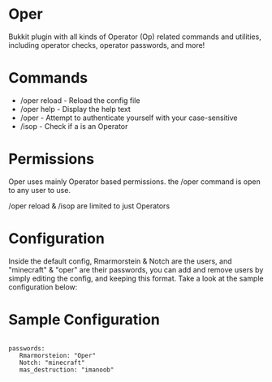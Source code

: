 Oper
====

Bukkit plugin with all kinds of Operator (Op) related commands and utilities, including operator checks, operator passwords, and more!

Commands
====
* /oper reload - Reload the config file
* /oper help - Display the help text
* /oper <password> - Attempt to authenticate yourself with your case-sensitive <password>
* /isop <player> - Check if a <player> is an Operator

Permissions
====
Oper uses mainly Operator based permissions. the /oper command is open to any user to use. 

/oper reload & /isop are limited to just Operators

Configuration
====
Inside the default config, Rmarmorstein & Notch are the users, and "minecraft" & "oper" are their passwords, you can add and remove users by simply editing the config, and keeping this format.
Take a look at the sample configuration below:

Sample Configuration
====
<code>
passwords:
   Rmarmorsteion: "Oper"
   Notch: "minecraft"
   mas_destruction: "imanoob"
</code>
